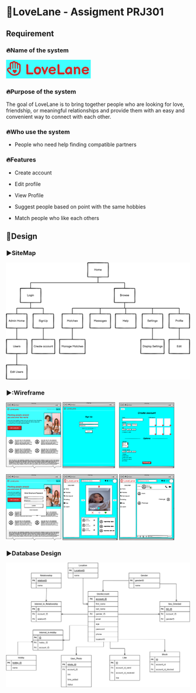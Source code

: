 #  💓LoveLane - Assigment PRJ301
## Requirement
### 🔥Name of the system
![image](/images/Lovelane.png)
### 🔥Purpose of the system
The goal of LoveLane is to bring together people who are looking for love, friendship, or meaningful relationships and provide them with an easy and convenient way to connect with each other.
### 🔥Who use the system
- People who need help finding compatible partners

### 🔥Features
- Create account
- Edit profile
- View Profile
- Suggest people based on point with the same hobbies

- Match people who like each others
## 🚀Design
### :arrow_forward:**SiteMap** 
![images](/images/Sitemap.png)
### ▶️:**Wireframe**
<p>
  <img src="./images/Website Sample.png" width="30%">
  <img src="./images/SignUp.png" width="30%">
  <img src="./images/Create Profile.png" width="30%">
</p>
<p>
  <img src="./images/LogIn.png" width="30%">
  <img src="./images/HomePage.png" width="30%">
  <img src="./images/Chat.png" width="30%">
</p>

### ▶️**Database Design**
![images](/images/database.png)
